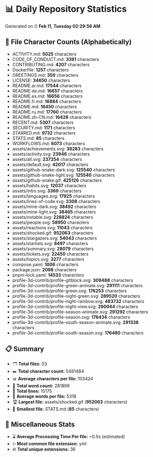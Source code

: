 # 📊 Daily Repository Statistics
Generated on ⏰ **Feb 11, Tuesday 02:29:56 AM**

## 📂 File Character Counts (Alphabetically)
- ACTIVITY.md: **5025** characters
- CODE_OF_CONDUCT.md: **3391** characters
- CONTRIBUTING.md: **4207** characters
- Dockerfile: **1257** characters
- GREETINGS.md: **350** characters
- LICENSE: **34650** characters
- README.ar.md: **17544** characters
- README.de.md: **16657** characters
- README.es.md: **16656** characters
- README.fr.md: **16884** characters
- README.md: **16450** characters
- README.ru.md: **17760** characters
- README.zh-CN.md: **16428** characters
- RECENT.md: **5307** characters
- SECURITY.md: **1171** characters
- STARRED.md: **9732** characters
- STATS.md: **85** characters
- WORKFLOWS.md: **6073** characters
- assets/achievements.svg: **38283** characters
- assets/activity.svg: **23946** characters
- assets/all.svg: **237254** characters
- assets/default.svg: **42017** characters
- assets/github-snake-dark.svg: **125540** characters
- assets/github-snake-light.svg: **125540** characters
- assets/github-snake.gif: **425126** characters
- assets/habits.svg: **12037** characters
- assets/intro.svg: **3369** characters
- assets/languages.svg: **17925** characters
- assets/lines-of-code.svg: **3308** characters
- assets/mine-dark.svg: **38492** characters
- assets/mine-light.svg: **38465** characters
- assets/notable.svg: **228824** characters
- assets/people.svg: **58950** characters
- assets/reactions.svg: **11043** characters
- assets/shocked.gif: **952063** characters
- assets/stargazers.svg: **54043** characters
- assets/starlists.svg: **8497** characters
- assets/summary.svg: **28079** characters
- assets/tickets.svg: **22450** characters
- assets/topics.svg: **3277** characters
- compose.yaml: **1006** characters
- package.json: **2098** characters
- pnpm-lock.yaml: **14533** characters
- profile-3d-contrib/profile-gitblock.svg: **309488** characters
- profile-3d-contrib/profile-green-animate.svg: **291111** characters
- profile-3d-contrib/profile-green.svg: **176253** characters
- profile-3d-contrib/profile-night-green.svg: **289520** characters
- profile-3d-contrib/profile-night-rainbow.svg: **483732** characters
- profile-3d-contrib/profile-night-view.svg: **290044** characters
- profile-3d-contrib/profile-season-animate.svg: **291292** characters
- profile-3d-contrib/profile-season.svg: **176434** characters
- profile-3d-contrib/profile-south-season-animate.svg: **291338** characters
- profile-3d-contrib/profile-south-season.svg: **176480** characters

## 📋 Summary
- 🗂️ **Total files:** 53
- ✒️ **Total character count:** 5481484
- 📊 **Average characters per file:** 103424
- 📝 **Total word count:** 281899
- 🧾 **Total lines:** 15175
- 📐 **Average words per file:** 5318
- 🏆 **Largest file:** assets/shocked.gif (**952063** characters)
- 🥉 **Smallest file:** STATS.md (**85** characters)

## 🌟 Miscellaneous Stats
- ⌛ **Average Processing Time Per file:** ~0.5s (estimated)
- 🔥 **Most common file extension:** yml
- 🌐 **Total unique extensions:** 36
